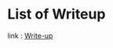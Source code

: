 # List of Writeup

link : [Write-up](https://www.notion.so/pierreadams/Writeup-HTB-Box-4731bcd04e1f4f39a4fea857f69d32c3)

